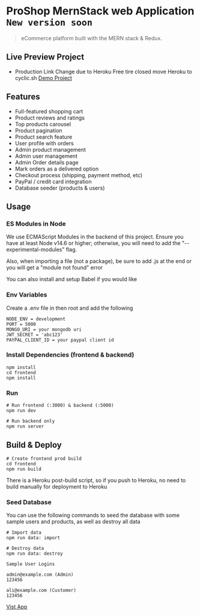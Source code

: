 # ProShop MernStack web Application  `New version soon`

> eCommerce platform built with the MERN stack & Redux.

## Live Preview Project 
- Production Link Change due to Heroku Free tire closed move Heroku to cyclic.sh
[Demo Project](https://fancy-scarf.cyclic.app/)

## Features

- Full-featured shopping cart
- Product reviews and ratings
- Top products carousel
- Product pagination
- Product search feature
- User profile with orders
- Admin product management
- Admin user management
- Admin Order details page
- Mark orders as a delivered option
- Checkout process (shipping, payment method, etc)
- PayPal / credit card integration
- Database seeder (products & users)

## Usage

### ES Modules in Node

We use ECMAScript Modules in the backend of this project. Ensure you have at least Node v14.6 or higher; otherwise, you will need to add the "--experimental-modules" flag.

Also, when importing a file (not a package), be sure to add .js at the end or you will get a "module not found" error

You can also install and setup Babel if you would like

### Env Variables

Create a .env file in then root and add the following

```
NODE_ENV = development
PORT = 5000
MONGO_URI = your mongodb uri
JWT_SECRET = 'abc123'
PAYPAL_CLIENT_ID = your paypal client id
```

### Install Dependencies (frontend & backend)

```
npm install
cd frontend
npm install
```

### Run

```
# Run frontend (:3000) & backend (:5000)
npm run dev

# Run backend only
npm run server
```

## Build & Deploy

```
# Create frontend prod build
cd frontend
npm run build
```
There is a Heroku post-build script, so if you push to Heroku, no need to build manually for deployment to Heroku

### Seed  Database
You can use the following commands to seed the database with some sample users and products, as well as destroy all data

```
# Import data
npm run data: import

# Destroy data
npm run data: destroy
```

```
Sample User Logins

admin@example.com (Admin)
123456

ali@example.com (Customer)
123456
```
[Vist App](https://aliahmadshop.herokuapp.com/register?redirect=/)
